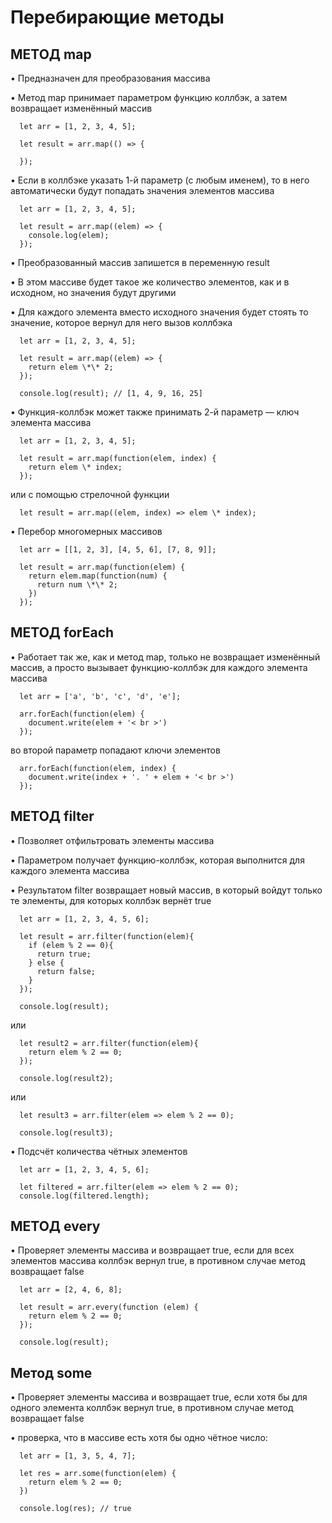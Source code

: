 # Перебирающие методы

## МЕТОД map

• Предназначен для преобразования массива

• Метод map принимает параметром функцию коллбэк, а затем возвращает изменённый массив

      let arr = [1, 2, 3, 4, 5];

      let result = arr.map(() => {

      });

• Если в коллбэке указать 1-й параметр (с любым именем), то в него автоматически будут попадать значения элементов массива

      let arr = [1, 2, 3, 4, 5];

      let result = arr.map((elem) => {
        console.log(elem);
      });

• Преобразованный массив запишется в переменную result

• В этом массиве будет такое же количество элементов, как и в исходном, но значения будут другими

• Для каждого элемента вместо исходного значения будет стоять то значение, которое вернул для него вызов коллбэка

      let arr = [1, 2, 3, 4, 5];

      let result = arr.map((elem) => {
        return elem \*\* 2;
      });

      console.log(result); // [1, 4, 9, 16, 25]

• Функция-коллбэк может также принимать 2-й параметр — ключ элемента массива

      let arr = [1, 2, 3, 4, 5];

      let result = arr.map(function(elem, index) {
        return elem \* index;
      });

или с помощью стрелочной функции

      let result = arr.map((elem, index) => elem \* index);

• Перебор многомерных массивов

      let arr = [[1, 2, 3], [4, 5, 6], [7, 8, 9]];

      let result = arr.map(function(elem) {
        return elem.map(function(num) {
          return num \*\* 2;
        })
      });

## МЕТОД forEach

• Работает так же, как и метод map, только не возвращает изменённый массив, а просто вызывает функцию-коллбэк для каждого элемента массива

      let arr = ['a', 'b', 'c', 'd', 'e'];

      arr.forEach(function(elem) {
        document.write(elem + '< br >')
      });

во второй параметр попадают ключи элементов

      arr.forEach(function(elem, index) {
        document.write(index + '. ' + elem + '< br >')
      });

## МЕТОД filter

• Позволяет отфильтровать элементы массива

• Параметром получает функцию-коллбэк, которая выполнится для каждого элемента массива

• Результатом filter возвращает новый массив, в который войдут только те элементы, для которых коллбэк вернёт true

      let arr = [1, 2, 3, 4, 5, 6];

      let result = arr.filter(function(elem){
        if (elem % 2 == 0){
          return true;
        } else {
          return false;
        }
      });

      console.log(result);

или

      let result2 = arr.filter(function(elem){
        return elem % 2 == 0;
      });

      console.log(result2);

или

      let result3 = arr.filter(elem => elem % 2 == 0);

      console.log(result3);

• Подсчёт количества чётных элементов

      let arr = [1, 2, 3, 4, 5, 6];

      let filtered = arr.filter(elem => elem % 2 == 0);
      console.log(filtered.length);

## МЕТОД every

• Проверяет элементы массива и возвращает true, если для всех элементов массива коллбэк вернул true, в противном случае метод возвращает false

      let arr = [2, 4, 6, 8];

      let result = arr.every(function (elem) {
        return elem % 2 == 0;
      });

      console.log(result);

## Метод some

• Проверяет элементы массива и возвращает true, если хотя бы для одного элемента коллбэк вернул true, в противном случае метод возвращает false

• проверка, что в массиве есть хотя бы одно чётное число:

      let arr = [1, 3, 5, 4, 7];

      let res = arr.some(function(elem) {
        return elem % 2 == 0;
      })

      console.log(res); // true
